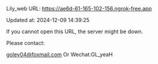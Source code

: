 Lily_web URL: https://ae6d-61-165-102-156.ngrok-free.app

Updated at: 2024-12-09 14:39:25

If you cannot open this URL, the server might be down.

Please contact: 

goley04@foxmail.com Or Wechat:GL_yeaH